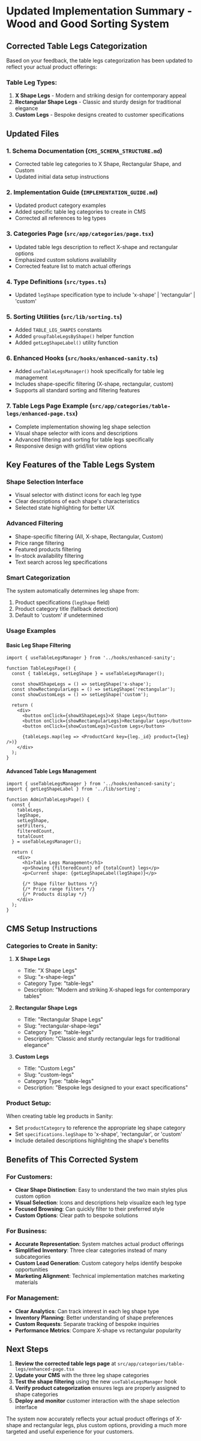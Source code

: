 # Updated Implementation Summary - Wood and Good Sorting System

## Corrected Table Legs Categorization

Based on your feedback, the table legs categorization has been updated to reflect your actual product offerings:

### Table Leg Types:
1. **X Shape Legs** - Modern and striking design for contemporary appeal
2. **Rectangular Shape Legs** - Classic and sturdy design for traditional elegance  
3. **Custom Legs** - Bespoke designs created to customer specifications

## Updated Files

### 1. Schema Documentation (`CMS_SCHEMA_STRUCTURE.md`)
- Corrected table leg categories to X Shape, Rectangular Shape, and Custom
- Updated initial data setup instructions

### 2. Implementation Guide (`IMPLEMENTATION_GUIDE.md`)  
- Updated product category examples
- Added specific table leg categories to create in CMS
- Corrected all references to leg types

### 3. Categories Page (`src/app/categories/page.tsx`)
- Updated table legs description to reflect X-shape and rectangular options
- Emphasized custom solutions availability
- Corrected feature list to match actual offerings

### 4. Type Definitions (`src/types.ts`)
- Updated `legShape` specification type to include 'x-shape' | 'rectangular' | 'custom'

### 5. Sorting Utilities (`src/lib/sorting.ts`)
- Added `TABLE_LEG_SHAPES` constants
- Added `groupTableLegsByShape()` helper function
- Added `getLegShapeLabel()` utility function

### 6. Enhanced Hooks (`src/hooks/enhanced-sanity.ts`)
- Added `useTableLegsManager()` hook specifically for table leg management
- Includes shape-specific filtering (X-shape, rectangular, custom)
- Supports all standard sorting and filtering features

### 7. Table Legs Page Example (`src/app/categories/table-legs/enhanced-page.tsx`)
- Complete implementation showing leg shape selection
- Visual shape selector with icons and descriptions
- Advanced filtering and sorting for table legs specifically
- Responsive design with grid/list view options

## Key Features of the Table Legs System

### Shape Selection Interface
- Visual selector with distinct icons for each leg type
- Clear descriptions of each shape's characteristics
- Selected state highlighting for better UX

### Advanced Filtering
- Shape-specific filtering (All, X-shape, Rectangular, Custom)
- Price range filtering
- Featured products filtering
- In-stock availability filtering
- Text search across leg specifications

### Smart Categorization
The system automatically determines leg shape from:
1. Product specifications (`legShape` field)
2. Product category title (fallback detection)
3. Default to 'custom' if undetermined

### Usage Examples

#### Basic Leg Shape Filtering
```tsx
import { useTableLegsManager } from '../hooks/enhanced-sanity';

function TableLegsPage() {
  const { tableLegs, setLegShape } = useTableLegsManager();
  
  const showXShapeLegs = () => setLegShape('x-shape');
  const showRectangularLegs = () => setLegShape('rectangular');
  const showCustomLegs = () => setLegShape('custom');
  
  return (
    <div>
      <button onClick={showXShapeLegs}>X Shape Legs</button>
      <button onClick={showRectangularLegs}>Rectangular Legs</button>
      <button onClick={showCustomLegs}>Custom Legs</button>
      
      {tableLegs.map(leg => <ProductCard key={leg._id} product={leg} />)}
    </div>
  );
}
```

#### Advanced Table Legs Management
```tsx
import { useTableLegsManager } from '../hooks/enhanced-sanity';
import { getLegShapeLabel } from '../lib/sorting';

function AdminTableLegsPage() {
  const { 
    tableLegs, 
    legShape, 
    setLegShape, 
    setFilters,
    filteredCount,
    totalCount 
  } = useTableLegsManager();
  
  return (
    <div>
      <h1>Table Legs Management</h1>
      <p>Showing {filteredCount} of {totalCount} legs</p>
      <p>Current shape: {getLegShapeLabel(legShape)}</p>
      
      {/* Shape filter buttons */}
      {/* Price range filters */}
      {/* Products display */}
    </div>
  );
}
```

## CMS Setup Instructions

### Categories to Create in Sanity:

1. **X Shape Legs**
   - Title: "X Shape Legs"
   - Slug: "x-shape-legs"  
   - Category Type: "table-legs"
   - Description: "Modern and striking X-shaped legs for contemporary tables"

2. **Rectangular Shape Legs**
   - Title: "Rectangular Shape Legs"
   - Slug: "rectangular-shape-legs"
   - Category Type: "table-legs" 
   - Description: "Classic and sturdy rectangular legs for traditional elegance"

3. **Custom Legs**
   - Title: "Custom Legs"
   - Slug: "custom-legs"
   - Category Type: "table-legs"
   - Description: "Bespoke legs designed to your exact specifications"

### Product Setup:
When creating table leg products in Sanity:
- Set `productCategory` to reference the appropriate leg shape category
- Set `specifications.legShape` to 'x-shape', 'rectangular', or 'custom'
- Include detailed descriptions highlighting the shape's benefits

## Benefits of This Corrected System

### For Customers:
- **Clear Shape Distinction**: Easy to understand the two main styles plus custom option
- **Visual Selection**: Icons and descriptions help visualize each leg type
- **Focused Browsing**: Can quickly filter to their preferred style
- **Custom Options**: Clear path to bespoke solutions

### For Business:
- **Accurate Representation**: System matches actual product offerings
- **Simplified Inventory**: Three clear categories instead of many subcategories  
- **Custom Lead Generation**: Custom category helps identify bespoke opportunities
- **Marketing Alignment**: Technical implementation matches marketing materials

### For Management:
- **Clear Analytics**: Can track interest in each leg shape type
- **Inventory Planning**: Better understanding of shape preferences
- **Custom Requests**: Separate tracking of bespoke inquiries
- **Performance Metrics**: Compare X-shape vs rectangular popularity

## Next Steps

1. **Review the corrected table legs page** at `src/app/categories/table-legs/enhanced-page.tsx`
2. **Update your CMS** with the three leg shape categories
3. **Test the shape filtering** using the new `useTableLegsManager` hook
4. **Verify product categorization** ensures legs are properly assigned to shape categories
5. **Deploy and monitor** customer interaction with the shape selection interface

The system now accurately reflects your actual product offerings of X-shape and rectangular legs, plus custom options, providing a much more targeted and useful experience for your customers.
